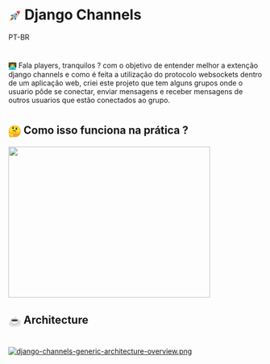 <h1><img src="to_readme\emoji_rocket.png" width="25" height="25" align="center"></img> Django Channels</h1>

PT-BR
#

<div class='text_main'>
    <img src="to_readme\emoji_programing.png" width="16" height="16" align="center" ><img>
    Fala players, tranquilos ? com o objetivo de entender melhor a extenção django channels e como é feita a utilização do protocolo websockets dentro de um aplicação web, criei este projeto que tem alguns grupos onde o usuario pôde se conectar, enviar mensagens e receber mensagens de outros usuarios que estão conectados ao grupo.
</div>

#

<h2><img src="to_readme\duvide_emoji.png" width="25" height="25" align="center"></img> Como isso funciona na prática ?</h2>

[<img src="https://img.youtube.com/vi/hx7y59cVWJ8/hqdefault.jpg" width="400" height="300"
/>](https://youtu.be/hx7y59cVWJ8)


## 
<h2><img src="to_readme\coffe.png" width="25" height="25" align="center"></img> Architecture

#

[![django-channels-generic-architecture-overview.png](https://i.postimg.cc/dtb0qX2Y/django-channels-generic-architecture-overview.png)](https://postimg.cc/1fKSBv7C)


